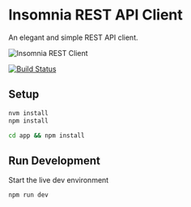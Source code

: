 Insomnia REST API Client
========================

An elegant and simple REST API client.

![Insomnia REST Client](http://i.imgur.com/kG0Tn6K.png)

[![Build Status](https://travis-ci.com/gschier/insomnia.svg?token=qztnkRav22GdUcB3yE2m&branch=master)](https://travis-ci.com/gschier/insomnia)

Setup
-----

```bash
nvm install
npm install

cd app && npm install
```

Run Development
---------------

Start the live dev environment

```bash
npm run dev
```
